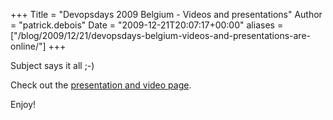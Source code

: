 +++
Title = "Devopsdays 2009 Belgium - Videos and presentations"
Author = "patrick.debois"
Date = "2009-12-21T20:07:17+00:00"
aliases = ["/blog/2009/12/21/devopsdays-belgium-videos-and-presentations-are-online/"]
+++

Subject says it all ;-)

Check out the [presentation and video page](/events/2009-ghent/program).

Enjoy!

